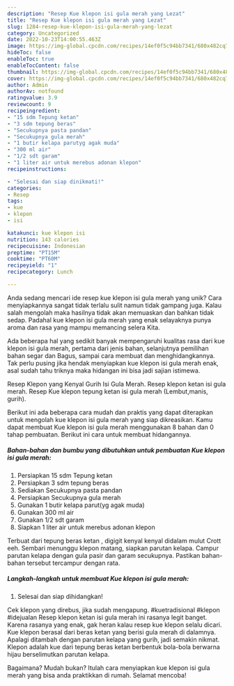 ```yaml
---
description: "Resep Kue klepon isi gula merah yang Lezat"
title: "Resep Kue klepon isi gula merah yang Lezat"
slug: 1284-resep-kue-klepon-isi-gula-merah-yang-lezat
category: Uncategorized
date: 2022-10-23T14:00:55.463Z
image: https://img-global.cpcdn.com/recipes/14ef0f5c94bb7341/680x482cq70/kue-klepon-isi-gula-merah-foto-resep-utama.jpg
hideToc: false
enableToc: true
enableTocContent: false
thumbnail: https://img-global.cpcdn.com/recipes/14ef0f5c94bb7341/680x482cq70/kue-klepon-isi-gula-merah-foto-resep-utama.jpg
cover: https://img-global.cpcdn.com/recipes/14ef0f5c94bb7341/680x482cq70/kue-klepon-isi-gula-merah-foto-resep-utama.jpg
author: Admin
authorAv: notfound
ratingvalue: 3.9
reviewcount: 9
recipeingredient:
- "15 sdm Tepung ketan"
- "3 sdm tepung beras"
- "Secukupnya pasta pandan"
- "Secukupnya gula merah"
- "1 butir kelapa parutyg agak muda"
- "300 ml air"
- "1/2 sdt garam"
- "1 liter air untuk merebus adonan klepon"
recipeinstructions:

- "Selesai dan siap dinikmati!"
categories:
- Resep
tags:
- kue
- klepon
- isi

katakunci: kue klepon isi 
nutrition: 143 calories
recipecuisine: Indonesian
preptime: "PT15M"
cooktime: "PT60M"
recipeyield: "1"
recipecategory: Lunch

---
```





Anda sedang mencari ide resep kue klepon isi gula merah yang unik? Cara menyiapkannya sangat tidak terlalu sulit namun tidak gampang juga. Kalau salah mengolah maka hasilnya tidak akan memuaskan dan bahkan tidak sedap. Padahal kue klepon isi gula merah yang enak selayaknya punya aroma dan rasa yang mampu memancing selera Kita.





Ada beberapa hal yang sedikit banyak mempengaruhi kualitas rasa dari kue klepon isi gula merah, pertama dari jenis bahan, selanjutnya pemilihan bahan segar dan Bagus, sampai cara membuat dan menghidangkannya. Tak perlu pusing jika hendak menyiapkan kue klepon isi gula merah enak,      asal sudah tahu triknya maka hidangan ini bisa jadi sajian istimewa.














Resep Klepon yang Kenyal Gurih Isi Gula Merah. Resep klepon ketan isi gula merah. Resep Kue klepon tepung ketan isi gula merah (Lembut,manis, gurih).






Berikut ini ada beberapa cara mudah dan praktis yang dapat diterapkan untuk mengolah kue klepon isi gula merah yang siap dikreasikan. Kamu dapat membuat Kue klepon isi gula merah menggunakan 8 bahan dan 0 tahap pembuatan. Berikut ini cara untuk membuat hidangannya.

<!--inarticleads1-->

##### Bahan-bahan dan bumbu yang dibutuhkan untuk pembuatan Kue klepon isi gula merah:

1. Persiapkan 15 sdm Tepung ketan
1. Persiapkan 3 sdm tepung beras
1. Sediakan Secukupnya pasta pandan
1. Persiapkan Secukupnya gula merah
1. Gunakan 1 butir kelapa parut(yg agak muda)
1. Gunakan 300 ml air
1. Gunakan 1/2 sdt garam
1. Siapkan 1 liter air untuk merebus adonan klepon


Terbuat dari tepung beras ketan , digigit kenyal kenyal didalam mulut Crott eeh. Sembari menunggu klepon matang, siapkan parutan kelapa. Campur parutan kelapa dengan gula pasir dan garam secukupnya. Pastikan bahan-bahan tersebut tercampur dengan rata. 

<!--inarticleads2-->

##### Langkah-langkah untuk membuat Kue klepon isi gula merah:


1. Selesai dan siap dihidangkan!

Cek klepon yang direbus, jika sudah mengapung. #kuetradisional #klepon #idejualan Resep klepon ketan isi gula merah ini rasanya legit banget. Karena rasanya yang enak, gak heran kalau resep kue klepon selalu dicari. Kue klepon berasal dari beras ketan yang berisi gula merah di dalamnya. Apalagi ditambah dengan parutan kelapa yang gurih, jadi semakin nikmat. Klepon adalah kue dari tepung beras ketan berbentuk bola-bola berwarna hijau berselimutkan parutan kelapa. 

Bagaimana? Mudah bukan? Itulah cara menyiapkan kue klepon isi gula merah yang bisa anda praktikkan di rumah. Selamat mencoba!
